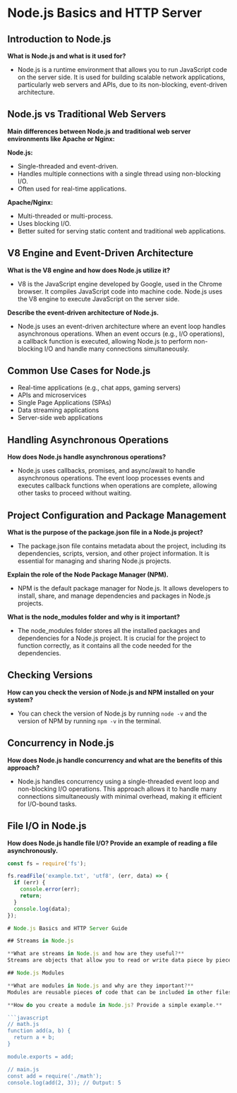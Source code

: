 # Node.js Basics and HTTP Server 

## Introduction to Node.js

**What is Node.js and what is it used for?**
- Node.js is a runtime environment that allows you to run JavaScript code on the server side. It is used for building scalable network applications, particularly web servers and APIs, due to its non-blocking, event-driven architecture.

## Node.js vs Traditional Web Servers

**Main differences between Node.js and traditional web server environments like Apache or Nginx:**

**Node.js:**
- Single-threaded and event-driven.
- Handles multiple connections with a single thread using non-blocking I/O.
- Often used for real-time applications.

**Apache/Nginx:**
- Multi-threaded or multi-process.
- Uses blocking I/O.
- Better suited for serving static content and traditional web applications.

## V8 Engine and Event-Driven Architecture

**What is the V8 engine and how does Node.js utilize it?**
- V8 is the JavaScript engine developed by Google, used in the Chrome browser. It compiles JavaScript code into machine code. Node.js uses the V8 engine to execute JavaScript on the server side.

**Describe the event-driven architecture of Node.js.**
- Node.js uses an event-driven architecture where an event loop handles asynchronous operations. When an event occurs (e.g., I/O operations), a callback function is executed, allowing Node.js to perform non-blocking I/O and handle many connections simultaneously.

## Common Use Cases for Node.js

- Real-time applications (e.g., chat apps, gaming servers)
- APIs and microservices
- Single Page Applications (SPAs)
- Data streaming applications
- Server-side web applications

## Handling Asynchronous Operations

**How does Node.js handle asynchronous operations?**
- Node.js uses callbacks, promises, and async/await to handle asynchronous operations. The event loop processes events and executes callback functions when operations are complete, allowing other tasks to proceed without waiting.

## Project Configuration and Package Management

**What is the purpose of the package.json file in a Node.js project?**
- The package.json file contains metadata about the project, including its dependencies, scripts, version, and other project information. It is essential for managing and sharing Node.js projects.

**Explain the role of the Node Package Manager (NPM).**
- NPM is the default package manager for Node.js. It allows developers to install, share, and manage dependencies and packages in Node.js projects.

**What is the node_modules folder and why is it important?**
- The node_modules folder stores all the installed packages and dependencies for a Node.js project. It is crucial for the project to function correctly, as it contains all the code needed for the dependencies.

## Checking Versions

**How can you check the version of Node.js and NPM installed on your system?**
- You can check the version of Node.js by running `node -v` and the version of NPM by running `npm -v` in the terminal.

## Concurrency in Node.js

**How does Node.js handle concurrency and what are the benefits of this approach?**
- Node.js handles concurrency using a single-threaded event loop and non-blocking I/O operations. This approach allows it to handle many connections simultaneously with minimal overhead, making it efficient for I/O-bound tasks.

## File I/O in Node.js

**How does Node.js handle file I/O? Provide an example of reading a file asynchronously.**

```javascript
const fs = require('fs');

fs.readFile('example.txt', 'utf8', (err, data) => {
  if (err) {
    console.error(err);
    return;
  }
  console.log(data);
});

# Node.js Basics and HTTP Server Guide

## Streams in Node.js

**What are streams in Node.js and how are they useful?**
Streams are objects that allow you to read or write data piece by piece. They are useful for handling large amounts of data efficiently, such as reading files, network communications, or any data transfer operations.

## Node.js Modules

**What are modules in Node.js and why are they important?**
Modules are reusable pieces of code that can be included in other files. They help organize code, make it more manageable, and promote reuse.

**How do you create a module in Node.js? Provide a simple example.**

```javascript
// math.js
function add(a, b) {
  return a + b;
}

module.exports = add;

// main.js
const add = require('./math');
console.log(add(2, 3)); // Output: 5
